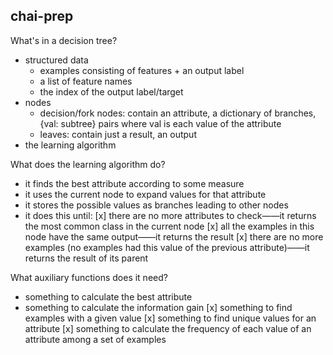 chai-prep
---

What's in a decision tree?
- structured data
  - examples consisting of features + an output label
  - a list of feature names
  - the index of the output label/target
- nodes
  - decision/fork nodes: contain an attribute, a dictionary of branches, {val: subtree} pairs where val is each value of the attribute
  - leaves: contain just a result, an output
- the learning algorithm

What does the learning algorithm do?
- it finds the best attribute according to some measure
- it uses the current node to expand values for that attribute
- it stores the possible values as branches leading to other nodes
- it does this until:
  [x] there are no more attributes to check——it returns the most common class in the current node
  [x] all the examples in this node have the same output——it returns the result
  [x] there are no more examples (no examples had this value of the previous attribute)——it returns the result of its parent

What auxiliary functions does it need?
- something to calculate the best attribute
- something to calculate the information gain
[x] something to find examples with a given value
[x] something to find unique values for an attribute
[x] something to calculate the frequency of each value of an attribute among a set of examples